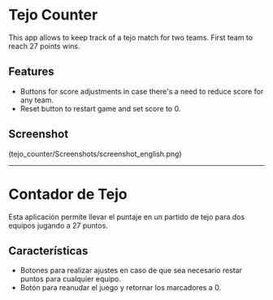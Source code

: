 # Tejo Counter

This app allows to keep track of a tejo match for two teams. First team to reach 27 points wins.

## Features

- Buttons for score adjustments in case there's a need to reduce score for any team.
- Reset button to restart game and set score to 0.

## Screenshot

(tejo_counter/Screenshots/screenshot_english.png)

<hr>

# Contador de Tejo

Esta aplicación permite llevar el puntaje en un partido de tejo para dos equipos jugando a 27 puntos.

## Características

- Botones para realizar ajustes en caso de que sea necesario restar puntos para cualquier equipo.
- Botón para reanudar el juego y retornar los marcadores a 0.
